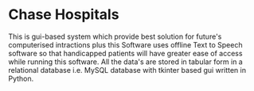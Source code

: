 # Chase Hospitals
This is gui-based system which provide best solution for future's computerised intractions plus this Software uses offline Text to Speech software so that handicapped patients will have greater ease of access while running this software. All the data's are stored in tabular form in a relational database i.e. MySQL database with tkinter based gui written in Python.
